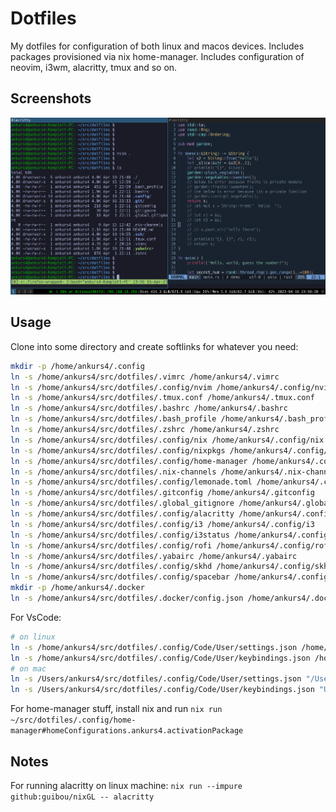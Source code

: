# Dotfiles

My dotfiles for configuration of both linux and macos devices. Includes packages provisioned via nix home-manager. Includes configuration of neovim, i3wm, alacritty, tmux and so on.

## Screenshots

![Ubuntu i3wm with alacritty, tmux, neovim](./ubuntu_i3_screenshot.png)

## Usage

Clone into some directory and create softlinks for whatever you need:

```bash
mkdir -p /home/ankurs4/.config
ln -s /home/ankurs4/src/dotfiles/.vimrc /home/ankurs4/.vimrc
ln -s /home/ankurs4/src/dotfiles/.config/nvim /home/ankurs4/.config/nvim
ln -s /home/ankurs4/src/dotfiles/.tmux.conf /home/ankurs4/.tmux.conf
ln -s /home/ankurs4/src/dotfiles/.bashrc /home/ankurs4/.bashrc
ln -s /home/ankurs4/src/dotfiles/.bash_profile /home/ankurs4/.bash_profile
ln -s /home/ankurs4/src/dotfiles/.zshrc /home/ankurs4/.zshrc
ln -s /home/ankurs4/src/dotfiles/.config/nix /home/ankurs4/.config/nix
ln -s /home/ankurs4/src/dotfiles/.config/nixpkgs /home/ankurs4/.config/nixpkgs
ln -s /home/ankurs4/src/dotfiles/.config/home-manager /home/ankurs4/.config/home-manager
ln -s /home/ankurs4/src/dotfiles/.nix-channels /home/ankurs4/.nix-channels
ln -s /home/ankurs4/src/dotfiles/.config/lemonade.toml /home/ankurs4/.config/lemonade.toml
ln -s /home/ankurs4/src/dotfiles/.gitconfig /home/ankurs4/.gitconfig
ln -s /home/ankurs4/src/dotfiles/.global_gitignore /home/ankurs4/.global_gitignore
ln -s /home/ankurs4/src/dotfiles/.config/alacritty /home/ankurs4/.config/alacritty
ln -s /home/ankurs4/src/dotfiles/.config/i3 /home/ankurs4/.config/i3
ln -s /home/ankurs4/src/dotfiles/.config/i3status /home/ankurs4/.config/i3status
ln -s /home/ankurs4/src/dotfiles/.config/rofi /home/ankurs4/.config/rofi
ln -s /home/ankurs4/src/dotfiles/.yabairc /home/ankurs4/.yabairc
ln -s /home/ankurs4/src/dotfiles/.config/skhd /home/ankurs4/.config/skhd
ln -s /home/ankurs4/src/dotfiles/.config/spacebar /home/ankurs4/.config/spacebar
mkdir -p /home/ankurs4/.docker
ln -s /home/ankurs4/src/dotfiles/.docker/config.json /home/ankurs4/.docker/config.json
```

For VsCode:

```bash
# on linux
ln -s /home/ankurs4/src/dotfiles/.config/Code/User/settings.json /home/ankurs4/.config/Code/User/settings.json
ln -s /home/ankurs4/src/dotfiles/.config/Code/User/keybindings.json /home/ankurs4/.config/Code/User/keybindings.json
# on mac
ln -s /Users/ankurs4/src/dotfiles/.config/Code/User/settings.json "/Users/ankurs4/Library/Application Support/Code/User/settings.json"
ln -s /Users/ankurs4/src/dotfiles/.config/Code/User/keybindings.json "Users/ankurs4/Library/Application Support/Code/User/keybindings.json"
```

For home-manager stuff, install nix and run `nix run ~/src/dotfiles/.config/home-manager#homeConfigurations.ankurs4.activationPackage`

## Notes

For running alacritty on linux machine: `nix run --impure github:guibou/nixGL -- alacritty`
